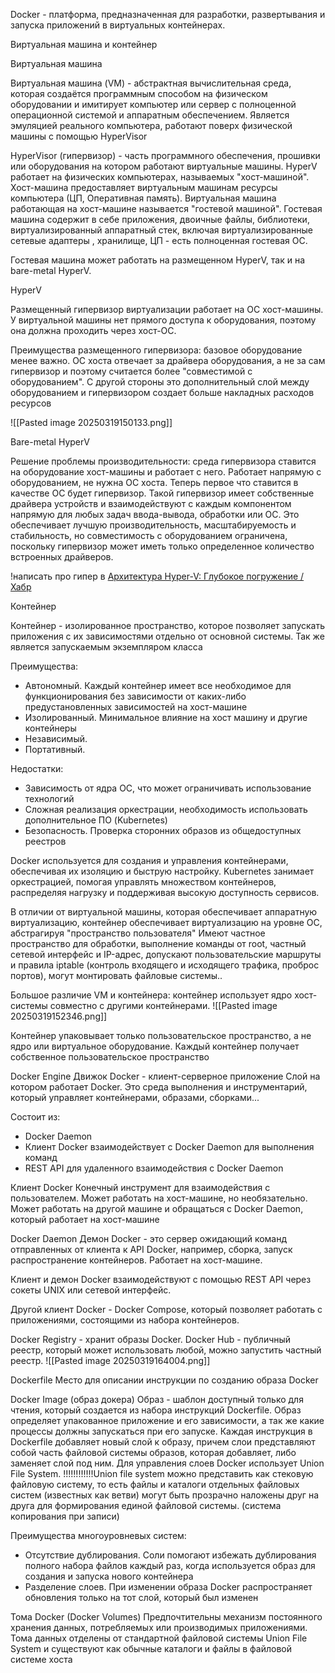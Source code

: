 
Docker - платформа, предназначенная для разработки, развертывания и запуска приложений в виртуальных контейнерах.

Виртуальная машина и контейнер

Виртуальная машина

Виртуальная машина (VM) - абстрактная вычислительная среда, которая создаётся программным способом на физическом оборудовании и имитирует компьютер или сервер с полноценной операционной системой и аппаратным обеспечением. Является эмуляцией реального компьютера, работают поверх физической машины с помощью HyperVisor

HyperVisor (гипервизор) - часть программного обеспечения, прошивки или оборудования на котором работают виртуальные машины. HyperV работает на физических компьютерах, называемых "хост-машиной". Хост-машина предоставляет виртуальным машинам ресурсы компьютера (ЦП, Оперативная память). Виртуальная машина работающая на хост-машине называется "гостевой машиной". Гостевая машина содержит в себе приложения, двоичные файлы, библиотеки, виртуализированный аппаратный стек, включая виртуализированные сетевые адаптеры , хранилище, ЦП - есть полноценная гостевая ОС.

Гостевая машина может работать на размещенном HyperV, так и на bare-metal HyperV.

HyperV

Размещенный гипервизор виртуализации работает на ОС хост-машины. У виртуальной машины нет прямого доступа к оборудования, поэтому она должна проходить через хост-ОС.

Преимущества размещенного гипервизора: базовое оборудование менее важно. ОС хоста отвечает за драйвера оборудования, а не за сам гипервизор и поэтому считается более "совместимой с оборудованием".
С другой стороны это дополнительный слой между оборудованием и гипервизором создает больше накладных расходов ресурсов

![[Pasted image 20250319150133.png]]

Bare-metal HyperV

Решение проблемы производительности: среда гипервизора ставится на оборудование хост-машины и работает с него. Работает напрямую с оборудованием, не нужна ОС хоста. Теперь первое что ставится в качестве ОС будет гипервизор. Такой гипервизор имеет собственные драйвера устройств и взаимодействуют с каждым компонентом напрямую для любых задач ввода-вывода, обработки или ОС. Это обеспечивает лучшую производительность, масштабируемость и стабильность, но совместимость с оборудованием ограничена, поскольку гипервизор может иметь только определенное количество встроенных драйверов.

!написать про гипер в [Архитектура Hyper-V: Глубокое погружение / Хабр](https://habr.com/ru/articles/98580/)

Контейнер

Контейнер - изолированное пространство, которое позволяет запускать приложения с их зависимостями отдельно от основной системы. Так же является запускаемым экземпляром класса

Преимущества:
- Автономный. Каждый контейнер имеет все необходимое для функционирования без зависимости от каких-либо предустановленных зависимостей на хост-машине
- Изолированный. Минимальное влияние на хост машину и другие контейнеры
- Независимый. 
- Портативный. 

Недостатки:
- Зависимость от ядра ОС, что может ограничивать использование технологий
- Сложная реализация оркестрации, необходимость использовать дополнительное ПО (Kubernetes)
- Безопасность. Проверка сторонних образов из общедоступных реестров 

Docker используется для создания и управления контейнерами, обеспечивая их изоляцию и быструю настройку.
Kubernetes занимает оркестрацией, помогая управлять множеством контейнеров, распределяя нагрузку и поддерживая высокую доступность сервисов.

В отличии от виртуальной машины, которая обеспечивает аппаратную виртуализацию, контейнер обеспечивает виртуализацию на уровне ОС, абстрагируя "пространство пользователя"
Имеют частное пространство для обработки, выполнение команды от root, частный сетевой интерфейс и IP-адрес, допускают пользовательские маршруты и правила iptable (контроль входящего и исходящего трафика, проброс портов), могут монтировать файловые системы..

Большое различие VM и контейнера: контейнер использует ядро хост-системы совместно с другими контейнерами.
![[Pasted image 20250319152346.png]]

Контейнер упаковывает только пользовательское пространство, а не ядро или виртуальное оборудование. Каждый контейнер получает собственное пользовательское пространство 

Docker Engine
Движок Docker - клиент-серверное приложение
Слой на котором работает Docker. Это среда выполнения и инструментарий, который управляет контейнерами, образами, сборками...

Состоит из:
- Docker Daemon
- Клиент Docker взаимодействует с Docker Daemon для выполнения команд
- REST API для удаленного взаимодействия с Docker Daemon

Клиент Docker
Конечный инструмент для взаимодействия с пользователем. Может работать на хост-машине, но необязательно. Может работать на другой машине и обращаться с Docker Daemon, который работает на хост-машине

Docker Daemon
Демон Docker - это сервер ожидающий команд отправленных от клиента к API Docker, например, сборка, запуск распространение контейнеров. Работает на хост-машине.

Клиент и демон Docker взаимодействуют с помощью REST API через сокеты UNIX или сетевой интерфейс.

Другой клиент Docker - Docker Compose, который позволяет работать с приложениями, состоящими из набора контейнеров.

Docker Registry - хранит образы Docker. Docker Hub - публичный реестр, который может использовать любой, можно запустить частный реестр.
![[Pasted image 20250319164004.png]]

Dockerfile
Место для описании инструкции по созданию образа Docker

Docker Image (образ докера)
Образ - шаблон доступный только для чтения, который создается из набора инструкций Dockerfile.
Образ определяет упакованное приложение и его зависимости, а так же какие процессы должны запускаться при его запуске. Каждая инструкция в Dockerfile добавляет новый слой к образу, причем слои представляют собой часть файловой системы образов, которая добавляет, либо заменяет слой под ним. Для управления слоев Docker использует Union File System.
!!!!!!!!!!!!Union file system можно представить как стековую файловую систему, то есть файлы и каталоги отдельных файловых систем (известных как ветви) могут быть прозрачно наложены друг на друга для формирования единой файловой системы. (система копирования при записи)

Преимущества многоуровневых систем:
- Отсутствие дублирования. Соли помогают избежать дублирования полного набора файлов каждый раз, когда используется образ для создания и запуска нового контейнера
- Разделение слоев. При изменении образа Docker распространяет обновления только на тот слой, который был изменен

Тома Docker (Docker Volumes)
Предпочтительны механизм постоянного хранения данных, потребляемых или производимых приложениями. Тома данных отделены от стандартной файловой системы Union File System и существуют как обычные каталоги и файлы в файловой системе хоста
